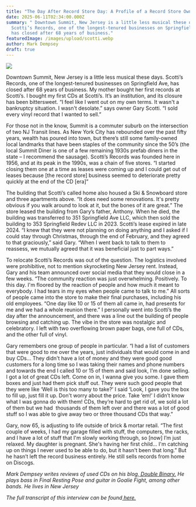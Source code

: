 ```yaml
---
title: "The Day After Record Store Day: A Profile of a Record Store Owner"
date: 2025-06-11T02:34:00.000Z
summary: " Downtown Summit, New Jersey is a little less musical these days.
  Scotti’s Records, one of the longest-tenured businesses on Springfield Ave,
  has closed after 68 years of business."
featuredImage: /images/upload/scotti.webp
author: Mark Dempsey
draft: true
---
```

![](/images/upload/scotti.webp)


Downtown Summit, New Jersey is a little less musical these days. Scotti’s Records, one of the longest-tenured businesses on Springfield Ave, has closed after 68 years of business. My mother bought her first records at Scotti’s. I bought my first CDs at Scotti’s. It’s an institution, and its closure has been bittersweet. “I feel like I went out on my own terms. It wasn't a bankruptcy situation. I wasn't desolate.” says owner Gary Scotti. “I sold every vinyl record that I wanted to sell.”

For those not in the know, Summit is a commuter suburb on the intersection of two NJ Transit lines. As New York City has rebounded over the past fifty years, wealth has poured into town, but there’s still some family-owned local landmarks that have been staples of the community since the 50’s (the local Summit Diner is one of a few remaining 1930s prefab diners in the state – I recommend the sausage). Scotti’s Records was founded here in 1956, and at its peak in the 1990s, was a chain of five stores. “I started closing them one at a time as leases were coming up and I could get out of leases because \[the record store] business seemed to deteriorate pretty quickly at the end of the CD \[era]”

The building that Scotti’s called home also housed a Ski & Snowboard store and three apartments above. “It does need some renovations. It's pretty obvious if you walk around to look at it, but the bones of it are great.” The store leased the building from Gary’s father, Anthony. When he died, the building was transferred to 351 Springfield Ave LLC, which then sold the building to 353 Springfield Redev LLC in 2023. Scotti’s lease expired in late 2024. “I knew that they were not planning on doing anything and I asked if I could stay through Christmas, through the end of February, and they agreed to that graciously,” said Gary. “When I went back to talk to them to reassess, we mutually agreed that it was beneficial just to part ways.” 

To relocate Scotti’s Records was out of the question. The logistics involved were prohibitive, not to mention skyrocketing New Jersey rent. Instead, Gary and his team announced over social media that they would close in a few weeks. “The community reaction was just overwhelming. Positively. To this day. I'm floored by the reaction of people and how much it meant to everybody. I had tears in my eyes when people came to talk to me.” All sorts of people came into the store to make their final purchases, including his old employees. “One day like 10 or 15 of them all came in, had presents for me and we had a whole reunion there.” I personally went into Scotti’s the day after the announcement, and there was a line out the building of people browsing and catching up. The vibe in the store was nostalgic and celebratory. I left with two overflowing brown paper bags, one full of CDs, and the other full of vinyl. 

Gary remembers one group of people in particular. “I had a list of customers that were good to me over the years, just individuals that would come in and buy CDs… They didn't have a lot of money and they were good good customers for a long time so I was taking their names and phone numbers and towards the end I called 10 or 15 of them and said look, I'm done selling. I got a lot of great CDs left. Come on in, I wanna give you some. I gave them boxes and just had them pick stuff out. They were such good people that they were like ‘Well is this too many to take?’ I said ‘Look, I gave you the box to fill up, just fill it up. Don't worry about the price. Take ‘em!’ I didn’t know what I was gonna do with them! CDs, they’re hard to get rid of, we sold a lot of them but we had  thousands of them left over and there was a lot of good stuff so I was able to give away two or three thousand CDs that way.”

Gary, now 65, is adjusting to life outside of brick & mortar retail. “The first couple of weeks, I had my garage filled with stuff, the computers, the racks, and I have a lot of stuff that I'm slowly working through, so \[now] I’m just relaxed. My daughter is pregnant. She's having her first child… I'm catching up on things I never used to be able to do, but it hasn't been that long.” But he hasn’t left the record business entirely. He still sells records from home on Discogs. 



*Mark Dempsey writes reviews of used CDs on his blog,[ Double Binary.](http://doublebinary.neocities.org) He plays bass in Final Resting Pose and guitar in Goalie Fight, among other bands. He lives in New Jersey*


*The full transcript of this interview can be found[ here.](https://doublebinary.neocities.org/blog/misc/gary-scotti)*
